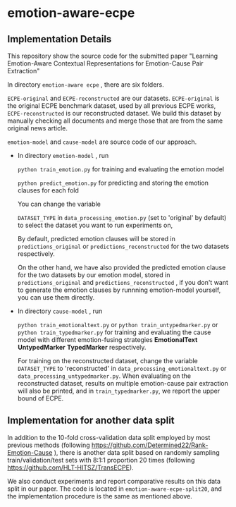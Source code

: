 # emotion-aware-ecpe
## Implementation Details

This repository show the source code for the submitted paper "Learning Emotion-Aware Contextual Representations for Emotion-Cause Pair Extraction"

In directory ```emotion-aware ecpe``` , there are six folders.

```ECPE-original``` and ```ECPE-reconstructed```  are our datasets. ```ECPE-original``` is the original ECPE benchmark dataset, used by all previous ECPE works,  ```ECPE-reconstructed``` is our reconstructed dataset. We build this  dataset by manually checking all documents and merge those that are from the same original news article.

```emotion-model``` and ```cause-model```  are source code of our approach. 

- In directory ```emotion-model``` ,  run

  ```python train_emotion.py``` for training and evaluating the emotion model

  ```python predict_emotion.py```  for predicting and storing the emotion clauses for each fold 

  You can change the variable

  ```DATASET_TYPE``` in ```data_processing_emotion.py``` (set to 'original' by default) to select the dataset you want to run experiments on,

  By default, predicted emotion clauses will be stored in ```predictions_original```  or ```predictions_reconstructed``` for the two datasets respectively.

  On the other hand, we have also provided the predicted emotion clause for the two datasets by our emotion model, stored in ```predictions_original```  and ```predictions_reconstructed``` , if you don't want to generate the emotion clauses by runnning emotion-model yourself, you can use them directly.

- In directory ```cause-model``` ,  run

  ```python train_emotionaltext.py``` or   ```python train_untypedmarker.py``` or ```python train_typedmarker.py``` for training and evaluating the cause model with different emotion-fusing strategies **EmotionalText** **UntypedMarker** **TypedMarker** respectively. 
  
  For training on the reconstructed dataset, change the variable  ```DATASET_TYPE``` to 'reconstructed' in ```data_processing_emotionaltext.py``` or ```data_processing_untypedmarker.py```. When evaluating on the reconstructed dataset, results on multiple emotion-cause pair extraction will also be printed, and in ```train_typedmarker.py```, we report the upper bound of ECPE.

## Implementation for another data split

In addition to the 10-fold cross-validation data split employed by most previous methods (following https://github.com/Determined22/Rank-Emotion-Cause ), there is another data split based on randomly sampling train/validation/test sets with 8:1:1 proportion 20 times (following https://github.com/HLT-HITSZ/TransECPE). 

We also conduct experiments and report comparative results on this data split in our paper. The code is located in  ```emotion-aware-ecpe-split20```, and the implementation procedure is the same as mentioned above.





